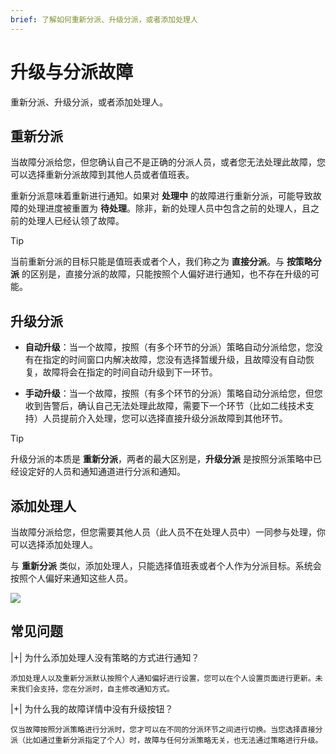 ```yaml
---
brief: 了解如何重新分派、升级分派，或者添加处理人
---
```


# 升级与分派故障

重新分派、升级分派，或者添加处理人。

## 重新分派

当故障分派给您，但您确认自己不是正确的分派人员，或者您无法处理此故障，您可以选择重新分派故障到其他人员或者值班表。

重新分派意味着重新进行通知。如果对 **处理中** 的故障进行重新分派，可能导致故障的处理进度被重置为 **待处理**。除非，新的处理人员中包含之前的处理人，且之前的处理人已经认领了故障。

> [!TIP]
> 当前重新分派的目标只能是值班表或者个人，我们称之为 **直接分派**。与 **按策略分派** 的区别是，直接分派的故障，只能按照个人偏好进行通知，也不存在升级的可能。

## 升级分派

- **自动升级**：当一个故障，按照（有多个环节的分派）策略自动分派给您，您没有在指定的时间窗口内解决故障，您没有选择暂缓升级，且故障没有自动恢复，故障将会在指定的时间自动升级到下一环节。

- **手动升级**：当一个故障，按照（有多个环节的分派）策略自动分派给您，但您收到告警后，确认自己无法处理此故障，需要下一个环节（比如二线技术支持）人员提前介入处理，您可以选择直接升级分派故障到其他环节。

> [!TIP]
> 升级分派的本质是 **重新分派**，两者的最大区别是，**升级分派** 是按照分派策略中已经设定好的人员和通知通道进行分派和通知。

## 添加处理人

当故障分派给您，但您需要其他人员（此人员不在处理人员中）一同参与处理，你可以选择添加处理人。

与 **重新分派** 类似，添加处理人，只能选择值班表或者个人作为分派目标。系统会按照个人偏好来通知这些人员。

![](https://fcdoc.github.io/img/5yV6SZljnoyzXZygOdopT3n8RgQkKr5WITkG_FlwCt4.avif)

## 常见问题

|+| 为什么添加处理人没有策略的方式进行通知？

    添加处理人以及重新分派默认按照个人通知偏好进行设置，您可以在个人设置页面进行更新。未来我们会支持，您在分派时，自主修改通知方式。

|+| 为什么我的故障详情中没有升级按钮？

    仅当故障按照分派策略进行分派时，您才可以在不同的分派环节之间进行切换。当您选择直接分派（比如通过重新分派指定了个人）时，故障与任何分派策略无关，也无法通过策略进行升级。